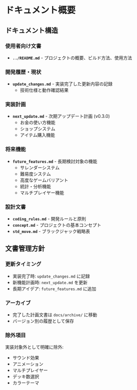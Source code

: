 # ドキュメント概要

## ドキュメント構造

### 使用者向け文書

- **`../README.md`** - プロジェクトの概要、ビルド方法、使用方法

### 開発履歴・現状

- **`update_changes.md`** - 実装完了した更新内容の記録
  - 技術仕様と動作確認結果

### 実装計画

- **`next_update.md`** - 次期アップデート計画 (v0.3.0)
  - お金の使い方機能
  - ショップシステム
  - アイテム購入機能

### 将来機能

- **`future_features.md`** - 長期検討対象の機能
  - サレンダーシステム
  - 難易度システム
  - 高度なゲームバリアント
  - 統計・分析機能
  - マルチプレイヤー機能

### 設計文書

- **`coding_rules.md`** - 開発ルールと原則
- **`concept.md`** - プロジェクトの基本コンセプト
- **`std_move.md`** - ブラックジャック戦略表

## 文書管理方針

### 更新タイミング

- 実装完了時: `update_changes.md` に記録
- 新機能計画時: `next_update.md` を更新
- 長期アイデア: `future_features.md` に追加

### アーカイブ

- 完了した計画文書は `docs/archive/` に移動
- バージョン別の履歴として保存

### 除外項目

実装対象外として明確に除外:

- サウンド効果
- アニメーション
- マルチプレイヤー
- デッキ数選択
- カラーテーマ
